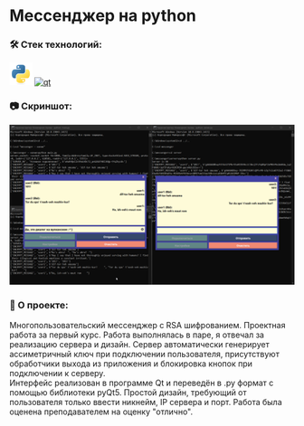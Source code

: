 # Мессенджер на python

<h3 align="left">🛠 Стек технологий:</h3>
<a href="https://www.python.org" target="_blank"><img src="https://raw.githubusercontent.com/devicons/devicon/master/icons/python/python-original.svg" alt="python" width="40" height="40"/></a>
<a href="https://www.qt.io" target="_blank"><img src="https://img.icons8.com/ios-filled/50/26e07f/qt.png" alt="qt" width="40" height="40"/></a>

<h3 align="left">📷 Скриншот:</h3>
<img src="https://github.com/hud0shnik/messenger/blob/main/screenshot.png" alt="picture"/>

<h3 align="left">📄 О проекте:</h3>
<p>Многопользовательский мессенджер с RSA шифрованием. Проектная работа за первый курс. Работа выполнялась в паре, я отвечал за реализацию сервера и дизайн. 
Сервер автоматически генерирует ассиметричный ключ при подключении пользователя, присутствуют обработчики выхода из приложения и блокировка кнопок при подключении к серверу.</br>
Интерфейс реализован в программе Qt и переведён в .py формат с помощью библиотеки pyQt5. Простой дизайн, требующий от пользователя только ввести никнейм, IP сервера и порт. Работа была оценена преподавателем на оценку "отлично".</p>
